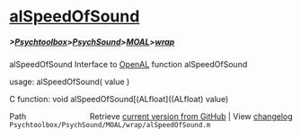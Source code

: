 # [alSpeedOfSound](alSpeedOfSound)
##### >[Psychtoolbox](Psychtoolbox)>[PsychSound](PsychSound)>[MOAL](MOAL)>[wrap](wrap)

alSpeedOfSound  Interface to [OpenAL](OpenAL) function alSpeedOfSound  
  
usage:  alSpeedOfSound( value )  
  
C function:  void alSpeedOfSound[(ALfloat]((ALfloat) value)  




<div class="code_header" style="text-align:right;">
  <span style="float:left;">Path&nbsp;&nbsp;</span> <span class="counter">Retrieve <a href=
  "https://raw.github.com/Psychtoolbox-3/Psychtoolbox-3/beta/Psychtoolbox/PsychSound/MOAL/wrap/alSpeedOfSound.m">current version from GitHub</a> | View <a href=
  "https://github.com/Psychtoolbox-3/Psychtoolbox-3/commits/beta/Psychtoolbox/PsychSound/MOAL/wrap/alSpeedOfSound.m">changelog</a></span>
</div>
<div class="code">
  <code>Psychtoolbox/PsychSound/MOAL/wrap/alSpeedOfSound.m</code>
</div>

